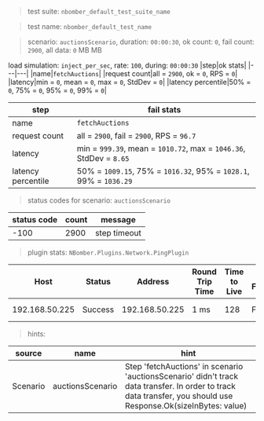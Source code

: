 > test suite: `nbomber_default_test_suite_name`

> test name: `nbomber_default_test_name`

> scenario: `auctionsScenario`, duration: `00:00:30`, ok count: `0`, fail count: `2900`, all data: `0` MB MB

load simulation: `inject_per_sec`, rate: `100`, during: `00:00:30`
|step|ok stats|
|---|---|
|name|`fetchAuctions`|
|request count|all = `2900`, ok = `0`, RPS = `0`|
|latency|min = `0`, mean = `0`, max = `0`, StdDev = `0`|
|latency percentile|50% = `0`, 75% = `0`, 95% = `0`, 99% = `0`|

|step|fail stats|
|---|---|
|name|`fetchAuctions`|
|request count|all = `2900`, fail = `2900`, RPS = `96.7`|
|latency|min = `999.39`, mean = `1010.72`, max = `1046.36`, StdDev = `8.65`|
|latency percentile|50% = `1009.15`, 75% = `1016.32`, 95% = `1028.1`, 99% = `1036.29`|
> status codes for scenario: `auctionsScenario`

|status code|count|message|
|---|---|---|
|-100|2900|step timeout|

> plugin stats: `NBomber.Plugins.Network.PingPlugin`

|Host|Status|Address|Round Trip Time|Time to Live|Don't Fragment|Buffer Size|
|---|---|---|---|---|---|---|
|192.168.50.225|Success|192.168.50.225|1 ms|128|False|32 bytes|

> hints:

|source|name|hint|
|---|---|---|
|Scenario|auctionsScenario|Step 'fetchAuctions' in scenario 'auctionsScenario' didn't track data transfer. In order to track data transfer, you should use Response.Ok(sizeInBytes: value)|
